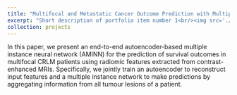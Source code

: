 ```yaml
---
title: "Multifocal and Metastatic Cancer Outcome Prediction with Multiple Instance Learning"
excerpt: "Short description of portfolio item number 1<br/><img src='./images/AMINN.png'/>"
collection: projects
---
```


In this paper, we present an end-to-end autoencoder-based multiple instance neural network (AMINN) for the prediction
of survival outcomes in multifocal CRLM patients using radiomic features extracted from contrast-enhanced MRIs. 
Specifically, we jointly train an autoencoder to reconstruct input features and a multiple instance network to make 
predictions by aggregating information from all tumour lesions of a patient.